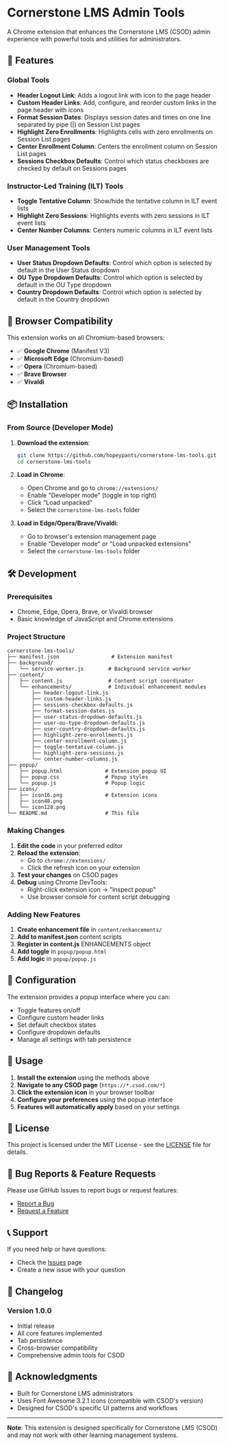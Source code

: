 # Cornerstone LMS Admin Tools

A Chrome extension that enhances the Cornerstone LMS (CSOD) admin experience with powerful tools and utilities for administrators.

## 🚀 Features

### Global Tools
- **Header Logout Link**: Adds a logout link with icon to the page header
- **Custom Header Links**: Add, configure, and reorder custom links in the page header with icons
- **Format Session Dates**: Displays session dates and times on one line separated by pipe (|) on Session List pages
- **Highlight Zero Enrollments**: Highlights cells with zero enrollments on Session List pages
- **Center Enrollment Column**: Centers the enrollment column on Session List pages
- **Sessions Checkbox Defaults**: Control which status checkboxes are checked by default on Sessions pages

### Instructor-Led Training (ILT) Tools
- **Toggle Tentative Column**: Show/hide the tentative column in ILT event lists
- **Highlight Zero Sessions**: Highlights events with zero sessions in ILT event lists
- **Center Number Columns**: Centers numeric columns in ILT event lists

### User Management Tools
- **User Status Dropdown Defaults**: Control which option is selected by default in the User Status dropdown
- **OU Type Dropdown Defaults**: Control which option is selected by default in the OU Type dropdown
- **Country Dropdown Defaults**: Control which option is selected by default in the Country dropdown

## 🎯 Browser Compatibility

This extension works on all Chromium-based browsers:
- ✅ **Google Chrome** (Manifest V3)
- ✅ **Microsoft Edge** (Chromium-based)
- ✅ **Opera** (Chromium-based)
- ✅ **Brave Browser**
- ✅ **Vivaldi**

## 📦 Installation

### From Source (Developer Mode)

1. **Download the extension**:
   ```bash
   git clone https://github.com/hopeypants/cornerstone-lms-tools.git
   cd cornerstone-lms-tools
   ```

2. **Load in Chrome**:
   - Open Chrome and go to `chrome://extensions/`
   - Enable "Developer mode" (toggle in top right)
   - Click "Load unpacked"
   - Select the `cornerstone-lms-tools` folder

3. **Load in Edge/Opera/Brave/Vivaldi**:
   - Go to browser's extension management page
   - Enable "Developer mode" or "Load unpacked extensions"
   - Select the `cornerstone-lms-tools` folder

## 🛠️ Development

### Prerequisites
- Chrome, Edge, Opera, Brave, or Vivaldi browser
- Basic knowledge of JavaScript and Chrome extensions

### Project Structure
```
cornerstone-lms-tools/
├── manifest.json                 # Extension manifest
├── background/
│   └── service-worker.js        # Background service worker
├── content/
│   ├── content.js               # Content script coordinator
│   └── enhancements/            # Individual enhancement modules
│       ├── header-logout-link.js
│       ├── custom-header-links.js
│       ├── sessions-checkbox-defaults.js
│       ├── format-session-dates.js
│       ├── user-status-dropdown-defaults.js
│       ├── user-ou-type-dropdown-defaults.js
│       ├── user-country-dropdown-defaults.js
│       ├── highlight-zero-enrollments.js
│       ├── center-enrollment-column.js
│       ├── toggle-tentative-column.js
│       ├── highlight-zero-sessions.js
│       └── center-number-columns.js
├── popup/
│   ├── popup.html              # Extension popup UI
│   ├── popup.css               # Popup styles
│   └── popup.js                # Popup logic
├── icons/
│   ├── icon16.png              # Extension icons
│   ├── icon48.png
│   └── icon128.png
└── README.md                   # This file
```

### Making Changes

1. **Edit the code** in your preferred editor
2. **Reload the extension**:
   - Go to `chrome://extensions/`
   - Click the refresh icon on your extension
3. **Test your changes** on CSOD pages
4. **Debug** using Chrome DevTools:
   - Right-click extension icon → "Inspect popup"
   - Use browser console for content script debugging

### Adding New Features

1. **Create enhancement file** in `content/enhancements/`
2. **Add to manifest.json** content scripts
3. **Register in content.js** ENHANCEMENTS object
4. **Add toggle** in `popup/popup.html`
5. **Add logic** in `popup/popup.js`

## 🔧 Configuration

The extension provides a popup interface where you can:
- Toggle features on/off
- Configure custom header links
- Set default checkbox states
- Configure dropdown defaults
- Manage all settings with tab persistence

## 📝 Usage

1. **Install the extension** using the methods above
2. **Navigate to any CSOD page** (`https://*.csod.com/*`)
3. **Click the extension icon** in your browser toolbar
4. **Configure your preferences** using the popup interface
5. **Features will automatically apply** based on your settings


## 📄 License

This project is licensed under the MIT License - see the [LICENSE](LICENSE) file for details.

## 🐛 Bug Reports & Feature Requests

Please use GitHub Issues to report bugs or request features:
- [Report a Bug](https://github.com/hopeypants/cornerstone-lms-tools/issues)
- [Request a Feature](https://github.com/hopeypants/cornerstone-lms-tools/issues)

## 📞 Support

If you need help or have questions:
- Check the [Issues](https://github.com/hopeypants/cornerstone-lms-tools/issues) page
- Create a new issue with your question

## 🔄 Changelog

### Version 1.0.0
- Initial release
- All core features implemented
- Tab persistence
- Cross-browser compatibility
- Comprehensive admin tools for CSOD

## 🙏 Acknowledgments

- Built for Cornerstone LMS administrators
- Uses Font Awesome 3.2.1 icons (compatible with CSOD's version)
- Designed for CSOD's specific UI patterns and workflows

---

**Note**: This extension is designed specifically for Cornerstone LMS (CSOD) and may not work with other learning management systems.
